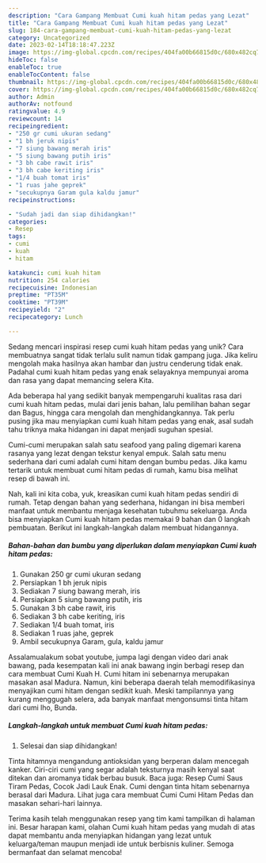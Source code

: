 ```yaml
---
description: "Cara Gampang Membuat Cumi kuah hitam pedas yang Lezat"
title: "Cara Gampang Membuat Cumi kuah hitam pedas yang Lezat"
slug: 184-cara-gampang-membuat-cumi-kuah-hitam-pedas-yang-lezat
category: Uncategorized
date: 2023-02-14T18:18:47.223Z
image: https://img-global.cpcdn.com/recipes/404fa00b66815d0c/680x482cq70/cumi-kuah-hitam-pedas-foto-resep-utama.jpg
hideToc: false
enableToc: true
enableTocContent: false
thumbnail: https://img-global.cpcdn.com/recipes/404fa00b66815d0c/680x482cq70/cumi-kuah-hitam-pedas-foto-resep-utama.jpg
cover: https://img-global.cpcdn.com/recipes/404fa00b66815d0c/680x482cq70/cumi-kuah-hitam-pedas-foto-resep-utama.jpg
author: Admin
authorAv: notfound
ratingvalue: 4.9
reviewcount: 14
recipeingredient:
- "250 gr cumi ukuran sedang"
- "1 bh jeruk nipis"
- "7 siung bawang merah iris"
- "5 siung bawang putih iris"
- "3 bh cabe rawit iris"
- "3 bh cabe keriting iris"
- "1/4 buah tomat iris"
- "1 ruas jahe geprek"
- "secukupnya Garam gula kaldu jamur"
recipeinstructions:

- "Sudah jadi dan siap dihidangkan!"
categories:
- Resep
tags:
- cumi
- kuah
- hitam

katakunci: cumi kuah hitam 
nutrition: 254 calories
recipecuisine: Indonesian
preptime: "PT35M"
cooktime: "PT39M"
recipeyield: "2"
recipecategory: Lunch

---
```





Sedang mencari inspirasi resep cumi kuah hitam pedas yang unik? Cara membuatnya sangat tidak terlalu sulit namun tidak gampang juga. Jika keliru mengolah maka hasilnya akan hambar dan justru cenderung tidak enak. Padahal cumi kuah hitam pedas yang enak selayaknya mempunyai aroma dan rasa yang dapat memancing selera Kita.





Ada beberapa hal yang sedikit banyak mempengaruhi kualitas rasa dari cumi kuah hitam pedas, mulai dari jenis bahan, lalu pemilihan bahan segar dan Bagus, hingga cara mengolah dan menghidangkannya. Tak perlu pusing jika mau menyiapkan cumi kuah hitam pedas yang enak,      asal sudah tahu triknya maka hidangan ini dapat menjadi suguhan spesial.














Cumi-cumi merupakan salah satu seafood yang paling digemari karena rasanya yang lezat dengan tekstur kenyal empuk. Salah satu menu sederhana dari cumi adalah cumi hitam dengan bumbu pedas. Jika kamu tertarik untuk membuat cumi hitam pedas di rumah, kamu bisa melihat resep di bawah ini.






Nah, kali ini kita coba, yuk, kreasikan cumi kuah hitam pedas sendiri di rumah. Tetap dengan bahan yang sederhana, hidangan ini bisa memberi manfaat untuk membantu menjaga kesehatan tubuhmu sekeluarga. Anda bisa menyiapkan Cumi kuah hitam pedas memakai 9 bahan dan 0 langkah pembuatan. Berikut ini langkah-langkah dalam membuat hidangannya.

<!--inarticleads1-->

##### Bahan-bahan dan bumbu yang diperlukan dalam menyiapkan Cumi kuah hitam pedas:

1. Gunakan 250 gr cumi ukuran sedang
1. Persiapkan 1 bh jeruk nipis
1. Sediakan 7 siung bawang merah, iris
1. Persiapkan 5 siung bawang putih, iris
1. Gunakan 3 bh cabe rawit, iris
1. Sediakan 3 bh cabe keriting, iris
1. Sediakan 1/4 buah tomat, iris
1. Sediakan 1 ruas jahe, geprek
1. Ambil secukupnya Garam, gula, kaldu jamur


Assalamualakum sobat youtube, jumpa lagi dengan video dari anak bawang, pada kesempatan kali ini anak bawang ingin berbagi resep dan cara membuat Cumi Kuah H. Cumi hitam ini sebenarnya merupakan masakan asal Madura. Namun, kini beberapa daerah telah memodifikasinya menyajikan cumi hitam dengan sedikit kuah. Meski tampilannya yang kurang menggugah selera, ada banyak manfaat mengonsumsi tinta hitam dari cumi lho, Bunda. 

<!--inarticleads2-->

##### Langkah-langkah untuk membuat Cumi kuah hitam pedas:


1. Selesai dan siap dihidangkan!

Tinta hitamnya mengandung antioksidan yang berperan dalam mencegah kanker. Ciri-ciri cumi yang segar adalah teksturnya masih kenyal saat ditekan dan aromanya tidak berbau busuk. Baca juga: Resep Cumi Saus Tiram Pedas, Cocok Jadi Lauk Enak. Cumi dengan tinta hitam sebenarnya berasal dari Madura. Lihat juga cara membuat Cumi Cumi Hitam Pedas dan masakan sehari-hari lainnya. 

Terima kasih telah menggunakan resep yang tim kami tampilkan di halaman ini. Besar harapan kami, olahan Cumi kuah hitam pedas yang mudah di atas dapat membantu anda menyiapkan hidangan yang lezat untuk keluarga/teman maupun menjadi ide untuk berbisnis kuliner. Semoga bermanfaat dan selamat mencoba!
